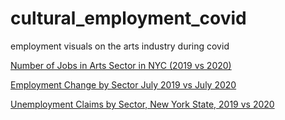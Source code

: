 # cultural_employment_covid
employment visuals on the arts industry during covid

[Number of Jobs in Arts Sector in NYC (2019 vs 2020)](https://github.com/NewYorkCityCouncil/datavis/blob/gh-pages/templates/linechartmulti24/artists_employment_nyc_2019_2020.csv)

[Employment Change by Sector July 2019 vs July 2020](https://github.com/NewYorkCityCouncil/datavis/blob/gh-pages/templates/barhorizontal34/employment_change_sectors_july2019_july2020.csv)

[Unemployment Claims by Sector, New York State, 2019 vs 2020](https://github.com/NewYorkCityCouncil/datavis/blob/gh-pages/templates/bar22/arts_unemployment.csv)

